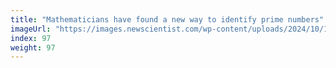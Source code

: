 ```yaml
---
title: "Mathematicians have found a new way to identify prime numbers"
imageUrl: "https://images.newscientist.com/wp-content/uploads/2024/10/18160152/SEI_225953841.jpg?width=788"
index: 97
weight: 97
---
```

